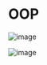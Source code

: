 # OOP

![image](https://user-images.githubusercontent.com/89041767/141686266-afa45bc6-d11c-4ecd-b4b2-1a9e5b0fd202.png)

![image](https://user-images.githubusercontent.com/89041767/141686260-502c1a58-44cf-46fa-bcd7-62c1357ff6f4.png)
